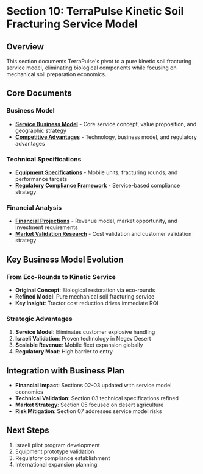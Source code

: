 # Section 10: TerraPulse Kinetic Soil Fracturing Service Model

## Overview
This section documents TerraPulse's pivot to a pure kinetic soil fracturing service model, eliminating biological components while focusing on mechanical soil preparation economics.

## Core Documents

### Business Model
- **[Service Business Model](service-business-model.md)** - Core service concept, value proposition, and geographic strategy
- **[Competitive Advantages](competitive-advantages.md)** - Technology, business model, and regulatory advantages

### Technical Specifications
- **[Equipment Specifications](equipment-specifications.md)** - Mobile units, fracturing rounds, and performance targets
- **[Regulatory Compliance Framework](regulatory-compliance-framework.md)** - Service-based compliance strategy

### Financial Analysis
- **[Financial Projections](financial-projections-service-model.md)** - Revenue model, market opportunity, and investment requirements
- **[Market Validation Research](market-validation-research.md)** - Cost validation and customer validation strategy

## Key Business Model Evolution

### From Eco-Rounds to Kinetic Service
- **Original Concept**: Biological restoration via eco-rounds
- **Refined Model**: Pure mechanical soil fracturing service
- **Key Insight**: Tractor cost reduction drives immediate ROI

### Strategic Advantages
1. **Service Model**: Eliminates customer explosive handling
2. **Israeli Validation**: Proven technology in Negev Desert
3. **Scalable Revenue**: Mobile fleet expansion globally
4. **Regulatory Moat**: High barrier to entry

## Integration with Business Plan
- **Financial Impact**: Sections 02-03 updated with service model economics
- **Technical Validation**: Section 03 technical specifications refined
- **Market Strategy**: Section 05 focused on desert agriculture
- **Risk Mitigation**: Section 07 addresses service model risks

## Next Steps
1. Israeli pilot program development
2. Equipment prototype validation
3. Regulatory compliance establishment
4. International expansion planning